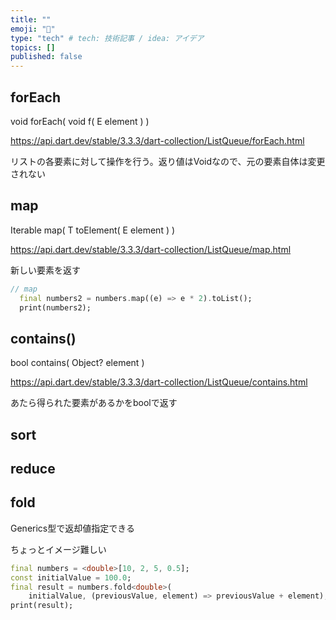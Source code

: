```yaml
---
title: ""
emoji: "📑"
type: "tech" # tech: 技術記事 / idea: アイデア
topics: []
published: false
---
```


## forEach
void forEach(
void f(
E element
)
)

https://api.dart.dev/stable/3.3.3/dart-collection/ListQueue/forEach.html

リストの各要素に対して操作を行う。返り値はVoidなので、元の要素自体は変更されない

## map

Iterable<T> map<T>(
T toElement(
E element
)
)

https://api.dart.dev/stable/3.3.3/dart-collection/ListQueue/map.html

新しい要素を返す

```dart
// map
  final numbers2 = numbers.map((e) => e * 2).toList();
  print(numbers2);
```

## contains()
bool contains(
Object? element
)

https://api.dart.dev/stable/3.3.3/dart-collection/ListQueue/contains.html

あたら得られた要素があるかをboolで返す

## sort

## reduce

## fold
Generics型で返却値指定できる

ちょっとイメージ難しい

```dart
final numbers = <double>[10, 2, 5, 0.5];
const initialValue = 100.0;
final result = numbers.fold<double>(
    initialValue, (previousValue, element) => previousValue + element);
print(result); 
```